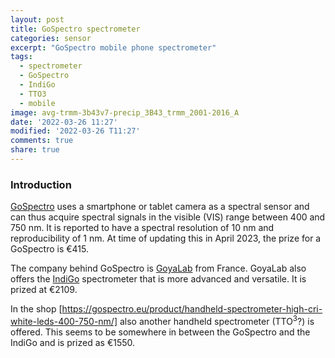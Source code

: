 ```yaml
---
layout: post
title: GoSpectro spectrometer
categories: sensor
excerpt: "GoSpectro mobile phone spectrometer"
tags:
  - spectrometer
  - GoSpectro
  - IndiGo
  - TTO3
  - mobile
image: avg-trmm-3b43v7-precip_3B43_trmm_2001-2016_A
date: '2022-03-26 11:27'
modified: '2022-03-26 T11:27'
comments: true
share: true
---
```


### Introduction

[GoSpectro](https://gospectro.eu/product/gospectro/) uses a smartphone or tablet camera as a spectral sensor and can thus acquire spectral signals in the visible (VIS) range between 400 and 750 nm. It is reported to have a spectral resolution of 10 nm and reproducibility of 1 nm. At time of updating this in April 2023, the prize for a GoSpectro is €415.

The company behind GoSpectro is [GoyaLab](https://www.goyalab.com/fr/) from France. GoyaLab also offers the [IndiGo](https://gospectro.eu/indigo/) spectrometer that is more advanced and versatile. It is prized at €2109.

In the shop [https://gospectro.eu/product/handheld-spectrometer-high-cri-white-leds-400-750-nm/] also another handheld spectrometer (TTO<sup>3</sup>?) is offered. This seems to be somewhere in between the GoSpectro and the IndiGo and is prized as €1550.
